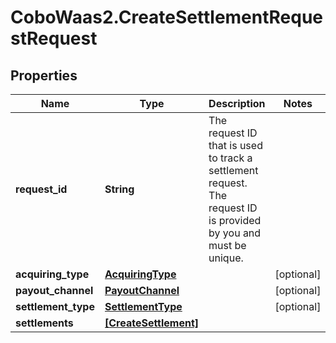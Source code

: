 # CoboWaas2.CreateSettlementRequestRequest

## Properties

Name | Type | Description | Notes
------------ | ------------- | ------------- | -------------
**request_id** | **String** | The request ID that is used to track a settlement request. The request ID is provided by you and must be unique. | 
**acquiring_type** | [**AcquiringType**](AcquiringType.md) |  | [optional] 
**payout_channel** | [**PayoutChannel**](PayoutChannel.md) |  | [optional] 
**settlement_type** | [**SettlementType**](SettlementType.md) |  | [optional] 
**settlements** | [**[CreateSettlement]**](CreateSettlement.md) |  | 



